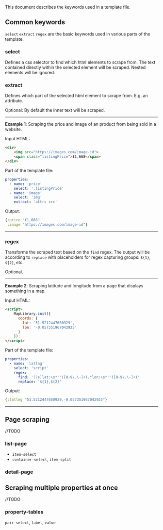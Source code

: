 This document describes the keywords used in a template file.

## Common keywords
`select` `extract` `regex` are the basic keywords used in various parts of the template. 

### select
Defines a css selector to find which html elements to scrape from.
The text contained directly within the selected element will be scraped. Nested elements will be ignored.

### extract
Defines which part of the selected html element to scrape from. E.g. an attribute. 

Optional: By default the inner text will be scraped.

---
**Example 1**: Scraping the price and image of an product from being sold in a website.

Input HTML:
```html
<div>
    <img src="https://images.com/image-id">
    <span class="listingPrice">£1,668</span>
</div>
```

Part of the template file:
```yaml
properties:
  - name: 'price'
    select: '.listingPrice'
  - name: 'image'
    select: 'img'
    extract: 'attrs src'
```

Output:
```clojure
{:price "£1,668"
 :image "https://images.com/image-id"}
```

---

### regex
Transforms the scraped text based on the `find` regex.
The output will be according to `replace` with placeholders for regex capturing groups: `${1}`, `${2}`, etc.

Optional.

---
**Example 2**: Scraping latitude and longitude from a page that displays something in a map.

Input HTML:
```html
<script>
    MapLibrary.init({
      coords: {
        lat: '51.5212447680929',
        lon: '-0.057351967042925'
      }
    });
</script>
```

Part of the template file:
```yaml
properties:
  - name: 'latlng'
    select: 'script'
    regex:
      find: '(?s)lat:\s*''([0-9\.\-]+).*lon:\s*''([0-9\.\-]+)'
      replace: '${1},${2}'
```

Output:
```clojure
{:latlng "51.5212447680929,-0.057351967042925"}
```

---
## Page scraping
//TODO

### list-page
- `item-select` 
- `container-select`, `item-split`

### detail-page

## Scraping multiple properties at once
//TODO

### property-tables
`pair-select`, `label`, `value`
